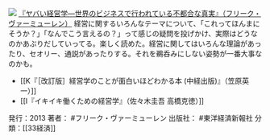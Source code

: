 
[![](https://images-fe.ssl-images-amazon.com/images/I/51GMjDA-T-L._SL160_.jpg)](http://www.amazon.co.jp/exec/obidos/ASIN/B00CAKRZNS/choiyaki81-22/ref=nosim)
[『ヤバい経営学—世界のビジネスで行われている不都合な真実』（フリーク・ヴァーミューレン）](http://www.amazon.co.jp/exec/obidos/ASIN/B00CAKRZNS/choiyaki81-22/ref=nosim)
経営に関するいろんなテーマについて、「これってほんまにそうか？」「なんでこう言えるの？」って感じの疑問を投げかけ、実際はどうなのかあぶりだしていってる。楽しく読めた。経営に関してはいろんな理論があったり、セオリー、通説があったりする。それを鵜呑みにしない姿勢が一番大事なのかも。

- [[K『［改訂版］経営学のことが面白いほどわかる本 (中経出版)』（笠原英一）]]
- [[I『イキイキ働くための経営学』（佐々木圭吾 高橋克徳）]]

発行：2013
著者： #フリーク・ヴァーミューレン 
出版社： #東洋経済新報社
分類：[[33経済]]
